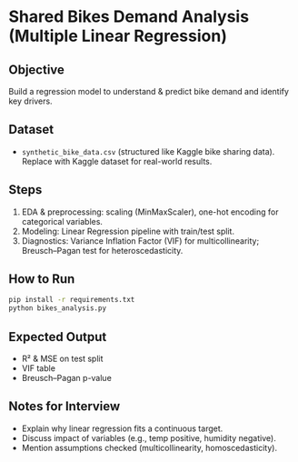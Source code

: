 # Shared Bikes Demand Analysis (Multiple Linear Regression)

## Objective
Build a regression model to understand & predict bike demand and identify key drivers.

## Dataset
- `synthetic_bike_data.csv` (structured like Kaggle bike sharing data). Replace with Kaggle dataset for real-world results.

## Steps
1. EDA & preprocessing: scaling (MinMaxScaler), one-hot encoding for categorical variables.
2. Modeling: Linear Regression pipeline with train/test split.
3. Diagnostics: Variance Inflation Factor (VIF) for multicollinearity; Breusch–Pagan test for heteroscedasticity.

## How to Run
```bash
pip install -r requirements.txt
python bikes_analysis.py
```

## Expected Output
- R² & MSE on test split
- VIF table
- Breusch–Pagan p-value

## Notes for Interview
- Explain why linear regression fits a continuous target.
- Discuss impact of variables (e.g., temp positive, humidity negative).
- Mention assumptions checked (multicollinearity, homoscedasticity).

